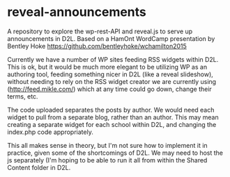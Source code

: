 # reveal-announcements
A repository to explore the wp-rest-API and reveal.js to serve up announcements in D2L. Based on a HamOnt WordCamp presentation by Bentley Hoke https://github.com/bentleyhoke/wchamilton2015

Currently we have a number of WP sites feeding RSS widgets within D2L. This is ok, but it would be much more elegant to be utilizing WP as an authoring tool, feeding something nicer in D2L (like a reveal slideshow), without needing to rely on the RSS widget creator we are currently using (http://feed.mikle.com/) which at any time could go down, change their terms, etc. 

The code uploaded separates the posts by author. We would need each widget to pull from a separate blog, rather than an author. This may mean creating a separate widget for each school within D2L, and changing the index.php code appropriately. 

This all makes sense in theory, but I'm not sure how to implement it in practice, given some of the shortcomings of D2L. We may need to host the js separately (I'm hoping to be able to run it all from within the Shared Content folder in D2L.
